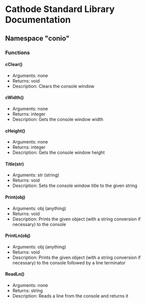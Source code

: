 # Cathode Standard Library Documentation

## Namespace "conio"

### Functions

#### cClear()

*	Arguments: none
*	Returns: void
*	Description: Clears the console window

#### cWidth()

*	Arguments: none
*	Returns: integer
*	Description: Gets the console window width

#### cHeight()

*	Arguments: none
*	Returns: integer
*	Description: Gets the console window height

#### Title(str)

*	Arguments: str (string)
*	Returns: void
*	Description: Sets the console window title to the given string

#### Print(obj)

*	Arguments: obj (anything)
*	Returns: void
*	Description: Prints the given object (with a string conversion if necessary) to the console

#### PrintLn(obj)

*	Arguments: obj (anything)
*	Returns: void
*	Description: Prints the given object (with a string conversion if necessary) to the console followed by a line terminator

#### ReadLn()

*	Arguments: none
*	Returns: string
*	Description: Reads a line from the console and returns it